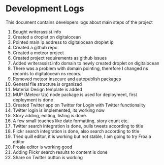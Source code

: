 # Development Logs
This document contains developers logs about main steps of the project

1. Bought writerassist.info
2. Created a droplet on digitalocean
3. Pointed main ip address to digitalocean droplet ip
4. Created a github repo
5. Created a meteor project
6. Created project requirements as github issues
7. Added writerassist.info domain to newly created droplet on digitalocean
8. There was a problem with domain pointing, therefore I changed ns records to
digitalocean ns recors.
9. Removed meteor insecure and autopublish packages
10. General file structure is organized
11. Material Design template is added
12. MUP (Meteor Up) node package is used for deployment, first deployment is
done
13. Created Twitter app on Twitter for Login with Twitter functionality
14. Twitter login is implemented, its working now
15. Story adding, editing, listing is done.
16. A few small touches like date formatting, story count etc.
17. Twitter search integration is done, pulls tweets according to title
18. Flickr search integration is done, also search according to title
19. Tried quill editor, it is working but not stable, I am going to try Froala
editor
20. Froala editor is working good
21. Adding Flickr search results to content is done
22. Share on Twitter button is working
